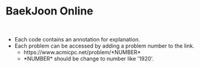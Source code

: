 <h1>BaekJoon Online</h1>
<br>
<ul>
  <li>Each code contains an annotation for explanation.</li>
  <li>Each problem can be accessed by adding a problem number to the link.
    <ul>
      <li>https://www.acmicpc.net/problem/*NUMBER*</li>
      <li>*NUMBER* should be change to number like '1920'.</li>
    </ul>
  </li>
</ul>
